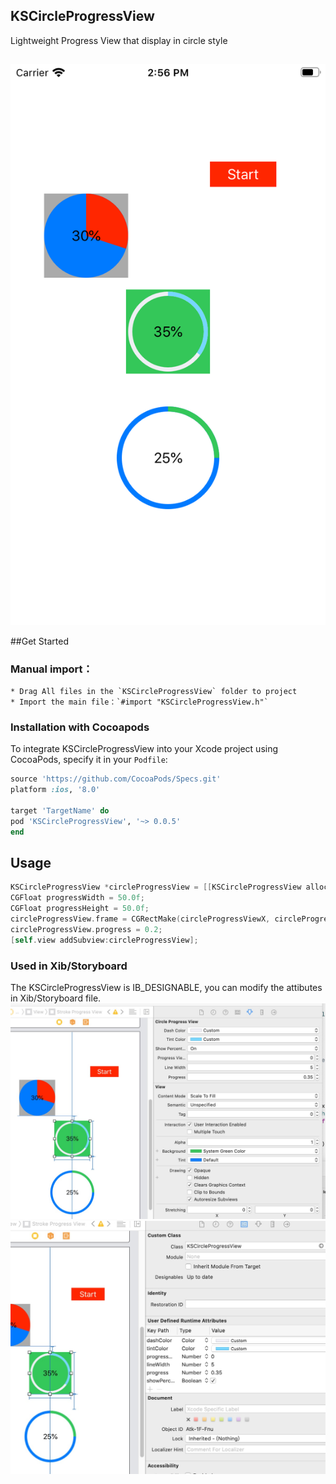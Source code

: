 

## KSCircleProgressView
Lightweight Progress View that display in circle style
##
![image](https://github.com/Odasoken/KSCircleProgressView/blob/master/display.png) 



##Get Started

###  Manual import：
    * Drag All files in the `KSCircleProgressView` folder to project
    * Import the main file：`#import "KSCircleProgressView.h"`

### Installation with Cocoapods

To integrate KSCircleProgressView into your Xcode project using CocoaPods, specify it in your `Podfile`:

```ruby
source 'https://github.com/CocoaPods/Specs.git'
platform :ios, '8.0'

target 'TargetName' do
pod 'KSCircleProgressView', '~> 0.0.5'
end
```

## Usage
```objective-c
KSCircleProgressView *circleProgressView = [[KSCircleProgressView alloc] initWithStyle:KSCircleProgressViewStyleFill dashColor:[UIColor blackColor] tintColor:[UIColor whiteColor] lineWidth:5.0f];
CGFloat progressWidth = 50.0f;
CGFloat progressHeight = 50.0f;
circleProgressView.frame = CGRectMake(circleProgressViewX, circleProgressViewY, progressWidth, progressHeight);
circleProgressView.progress = 0.2;
[self.view addSubview:circleProgressView];
 ```
 ### Used in Xib/Storyboard

The KSCircleProgressView is IB_DESIGNABLE,  you can modify the attibutes  in Xib/Storyboard file.
![image](https://github.com/Odasoken/KSCircleProgressView/blob/master/demo2.jpg) 
![image](https://github.com/Odasoken/KSCircleProgressView/blob/master/demo3.jpg) 


